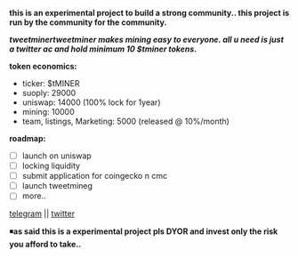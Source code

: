 

**this is an experimental project to build a strong community..
this project is run by the community for the community.**


***tweetminertweetminer makes mining easy to everyone.
all u need is just a twitter ac and hold minimum 10 $tminer tokens.***



**token economics:**
* ticker: $tMINER
* suoply: 29000
* uniswap: 14000 (100% lock for 1year)
* mining: 10000
* team, listings, Marketing: 5000 (released @ 10%/month)



**roadmap:**
- [ ] launch on uniswap
- [ ] locking liquidity
- [ ] submit application for coingecko n cmc
- [ ] launch tweetmineg
- [ ] more..

[telegram](https://t.me/t_miner/) || 
[twitter](https://twitter.com/tminertoken/)


◾**as said this is a experimental project pls DYOR
and invest only the risk you afford to take..**














